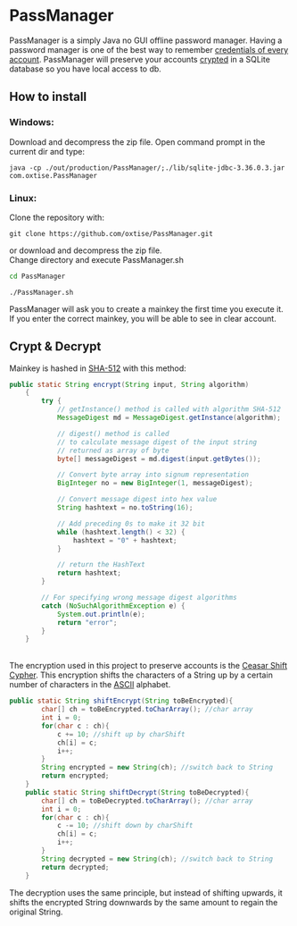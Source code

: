 # PassManager
PassManager is a simply Java no GUI offline password manager.
Having a password manager is one of the best way to remember <a href="https://www.malwarebytes.com/blog/news/2017/05/dont-need-27-different-passwords">credentials of every account</a>.
PassManager will preserve your accounts <a href="#Crypt & Decrypt">crypted</a> in a SQLite database so you have local access to db.<br>

## How to install
### Windows:
Download and decompress the zip file.
Open command prompt in the current dir and type:
```batch
java -cp ./out/production/PassManager/;./lib/sqlite-jdbc-3.36.0.3.jar com.oxtise.PassManager
```
### Linux:
Clone the repository with:
```shell
git clone https://github.com/oxtise/PassManager.git
```
or download and decompress the zip file.<br>
Change directory and execute PassManager.sh
```bash
cd PassManager
```
```
./PassManager.sh
```
PassManager will ask you to create a mainkey the first time you execute it.
If you enter the correct mainkey, you will be able to see in clear account.
## Crypt & Decrypt
Mainkey is hashed in <a href="https://en.wikipedia.org/wiki/Secure_Hash_Algorithms">SHA-512</a> with this method: 
<br>
```java
public static String encrypt(String input, String algorithm)
    {
        try {
            // getInstance() method is called with algorithm SHA-512
            MessageDigest md = MessageDigest.getInstance(algorithm);

            // digest() method is called
            // to calculate message digest of the input string
            // returned as array of byte
            byte[] messageDigest = md.digest(input.getBytes());

            // Convert byte array into signum representation
            BigInteger no = new BigInteger(1, messageDigest);

            // Convert message digest into hex value
            String hashtext = no.toString(16);

            // Add preceding 0s to make it 32 bit
            while (hashtext.length() < 32) {
                hashtext = "0" + hashtext;
            }

            // return the HashText
            return hashtext;
        }

        // For specifying wrong message digest algorithms
        catch (NoSuchAlgorithmException e) {
            System.out.println(e);
            return "error";
        }
    }
```
<br>
The encryption used in this project to preserve accounts is the <a href="https://en.wikipedia.org/wiki/Caesar_cipher">Ceasar Shift Cypher</a>. This encryption shifts the characters of a String up by a certain number of characters in the <a href="https://www.ascii-code.com/">ASCII</a> alphabet.

```java
public static String shiftEncrypt(String toBeEncrypted){
        char[] ch = toBeEncrypted.toCharArray(); //char array
        int i = 0;
        for(char c : ch){
            c += 10; //shift up by charShift
            ch[i] = c;
            i++;
        }
        String encrypted = new String(ch); //switch back to String
        return encrypted;
    }
    public static String shiftDecrypt(String toBeDecrypted){
        char[] ch = toBeDecrypted.toCharArray(); //char array
        int i = 0;
        for(char c : ch){
            c -= 10; //shift down by charShift
            ch[i] = c;
            i++;
        }
        String decrypted = new String(ch); //switch back to String
        return decrypted;
    }
```

The decryption uses the same principle, but instead of shifting upwards, it shifts the encrypted String downwards by the same amount to regain the original String.

